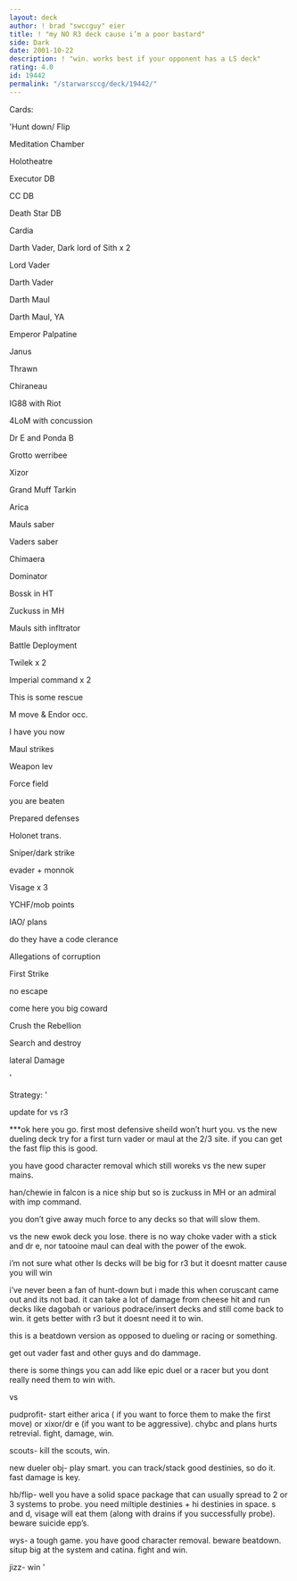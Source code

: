 ```yaml
---
layout: deck
author: ! brad "swccguy" eier
title: ! "my NO R3 deck cause i’m a poor bastard"
side: Dark
date: 2001-10-22
description: ! "win. works best if your opponent has a LS deck"
rating: 4.0
id: 19442
permalink: "/starwarsccg/deck/19442/"
---
```

Cards: 

'Hunt down/ Flip


Meditation Chamber

Holotheatre

Executor DB

CC DB

Death Star DB

Cardia


Darth Vader, Dark lord of Sith x 2

Lord Vader

Darth Vader

Darth Maul

Darth Maul, YA

Emperor Palpatine

Janus

Thrawn

Chiraneau

IG88 with Riot

4LoM with concussion

Dr E and Ponda B

Grotto werribee

Xizor

Grand Muff Tarkin

Arica


Mauls saber

Vaders saber


Chimaera

Dominator

Bossk in HT

Zuckuss in MH

Mauls sith infltrator


Battle Deployment


Twilek x 2

Imperial command x 2

This is some rescue

M move & Endor occ.

I have you now

Maul strikes

Weapon lev

Force field

you are beaten

Prepared defenses

Holonet trans.

Sniper/dark strike

evader + monnok


Visage x 3

YCHF/mob points

IAO/ plans

do they have a code clerance

Allegations of corruption

First Strike

no escape

come here you big coward 

Crush the Rebellion

Search and destroy

lateral Damage

'

Strategy: '

update for vs r3


***ok here you go. first most defensive sheild won’t hurt you.  vs the new dueling deck try for a first turn vader or maul at the 2/3 site.  if you can get the fast flip this is good. 

you have good character removal which still woreks vs the new super mains. 

han/chewie in falcon is a nice ship but so is zuckuss in MH or an admiral with imp command.  

you don’t give away much force to any decks so that will slow them.

vs the new ewok deck you lose.  there is no way choke vader with a stick and dr e, nor tatooine maul can deal with the power of the ewok.

i’m not sure what other ls decks will be big for r3 but it doesnt matter cause you will win


i’ve never been a fan of hunt-down but i made this when coruscant came out and its not bad.  it can take a lot of damage from cheese hit and run decks like dagobah or various podrace/insert decks and still come back to win.  it gets better with r3 but it doesnt need it to win.


this is a beatdown version as opposed to dueling or racing or something.


get out vader fast and other guys and do dammage.


there is some things you can add like epic duel or a racer but you dont really need them to win with.


vs

pudprofit- start either arica ( if you want to force them to make the first move) or xixor/dr e (if you want to be aggressive).  chybc and plans hurts retrevial.  fight, damage, win.


scouts- kill the scouts, win.  


new dueler obj- play smart.  you can track/stack good destinies, so do it.  fast damage is key.


hb/flip- well you have a solid space package that can usually spread to 2 or 3 systems to probe.  you need miltiple destinies + hi destinies in space.  s and d, visage will eat them (along with drains if you successfully probe). beware suicide epp’s.


wys- a tough game.  you have good character removal.  beware beatdown. situp big at the system and catina.  fight and win.


jizz- win  '
